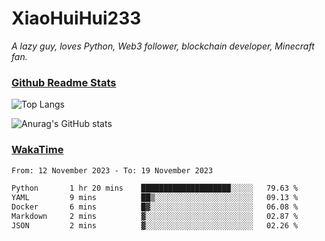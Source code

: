 # XiaoHuiHui233

*A lazy guy, loves Python, Web3 follower, blockchain developer, Minecraft fan.*

### [Github Readme Stats](https://github.com/anuraghazra/github-readme-stats)

![Top Langs](https://github-readme-stats.vercel.app/api/top-langs/?username=XiaoHuiHui233&layout=compact&theme=github_dark)

![Anurag's GitHub stats](https://github-readme-stats.vercel.app/api?username=XiaoHuiHui233&show_icons=true&theme=github_dark)

### [WakaTime](https://wakatime.com)

<!--START_SECTION:waka-->

```txt
From: 12 November 2023 - To: 19 November 2023

Python       1 hr 20 mins    ████████████████████░░░░░   79.63 %
YAML         9 mins          ██▒░░░░░░░░░░░░░░░░░░░░░░   09.13 %
Docker       6 mins          █▓░░░░░░░░░░░░░░░░░░░░░░░   06.08 %
Markdown     2 mins          ▓░░░░░░░░░░░░░░░░░░░░░░░░   02.87 %
JSON         2 mins          ▓░░░░░░░░░░░░░░░░░░░░░░░░   02.26 %
```

<!--END_SECTION:waka-->
